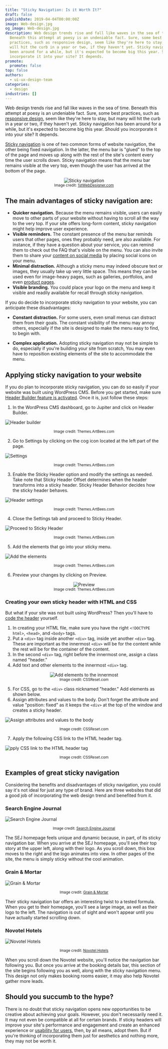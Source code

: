 ```yaml
---
title: "Sticky Navigation: Is it Worth It?"
draft: false
publishDate: 2019-04-04T00:00:00Z
image: Web-design.jpg
og_image: Web-design.jpg
description: Web design trends rise and fall like waves in the sea of time.
  Beneath this attempt at poesy is an undeniable fact. Sure, some best
  practices, such as responsive design, seem like they're here to stay, but many
  will hit the curb in a year or two, if they haven't yet. Sticky navigation has
  been around for a while, but it's expected to become big this year. Should you
  incorporate it into your site? It depends.
promote:
  promote: false
top: false
authors:
  - ui-ux-design-team
categories:
  - design
industries: []
---
```

Web design trends rise and fall like waves in the sea of time. Beneath this attempt at poesy is an undeniable fact. Sure, some best practices, such as <a href="https://redstagfulfillment.com/online-store-work-across-all-devices/" target="_blank">responsive design</a>, seem like they're here to stay, but many will hit the curb in a year or two, if they haven't yet. Sticky navigation has been around for a while, but it's expected to become big this year. Should you incorporate it into your site? It depends.

<a href="https://www.smashingmagazine.com/2012/09/sticky-menus-are-quicker-to-navigate/" target="_blank">Sticky navigation</a> is one of two common forms of website navigation, the other being fixed navigation. In the latter, the menu bar is "glued" to the top of the page and moves up along with the rest of the site's content every time the user scrolls down. Sticky navigation means that the menu bar remains visible at the very top, even though the user has arrived at the bottom of the page.

<center><img src="https://1stwebdesigner.com/wp-content/uploads/2018/08/stick-vs-fixed-nav-01-1.gif" alt="Sticky navigation"></center>
<center><sub>Image credit: <a href="https://1stwebdesigner.com/sticky-vs-fixed-navigation-a-comparison/" rel="nofollow" target="_blank">1stWebDesigner.com</a></sub></center>

## The main advantages of sticky navigation are:

* **Quicker navigation.** Because the menu remains visible, users can easily move to other parts of your website without having to scroll all the way to the very top. If your site offers long-form content, sticky navigation might help improve user experience.
* **Visible reminders.** The constant presence of the menu bar reminds users that other pages, ones they probably need, are also available. For instance, if they have a question about your service, you can remind them to check out the FAQ that's visible on the menu. You can also invite them to share your <a href="https://blog.sharelov.com/marketers-guide-to-the-top-social-media-trends/" target="_blank">content on social media</a> by placing social icons on your menu.
* **Minimal distraction.** Although a sticky menu may indeed obscure text or images, they usually take up very little space. This means they can be used even for image-heavy pages, such as galleries, portfolios, and even <a href="https://www.shopify.com/blog/product-page-increase-conversions" target="_blank">product pages</a>.
* **Visible branding.** You could place your logo on the menu and keep it visible and readily available for recall through sticky navigation.

If you do decide to incorporate sticky navigation to your website, you can anticipate these disadvantages:

* **Constant distraction.** For some users, even small menus can distract them from their goals. The constant visibility of the menu may annoy others, especially if the site is designed to make the menu easy to find, to begin with.

* **Complex application.** Adopting sticky navigation may not be simple to do, especially if you're building your site from scratch, You may even have to reposition existing elements of the site to accommodate the menu.

## Applying sticky navigation to your website

If you do plan to incorporate sticky navigation, you can do so easily if your website was built using WordPress CMS. Before you get started, make sure <a href="https://themes.artbees.net/docs/activating-header-builder/" target="_blank">Header Builder feature is activated</a>. Once it is, just follow these steps:

1. In the WordPress CMS dashboard, go to Jupiter and click on Header Builder.

![Header builder](3.png)

<center><sub>Image credit: Themes.ArtBees.com</sub></center>

2. Go to Settings by clicking on the cog icon located at the left part of the page.

![Settings](4.png)

<center><sub>Image credit: Themes.ArtBees.com</sub></center>

3. Enable the Sticky Header option and modify the settings as needed. Take note that Sticky Header Offset determines when the header transforms into a sticky header. Sticky Header Behavior decides how the sticky header behaves.

![Header settings](5.png)

<center><sub>Image credit: Themes.ArtBees.com</sub></center>

4. Close the Settings tab and proceed to Sticky Header.

![Proceed to Sticky Header](6.png)

<center><sub>Image credit: Themes.ArtBees.com</sub></center>

5. Add the elements that go into your sticky menu.

![Add the elements](7.png)

<center><sub>Image credit: Themes.ArtBees.com</sub></center>

6. Preview your changes by clicking on Preview.

<center><img src="8.png" alt="Preview"></center>
<center><sub>Image credit: Themes.ArtBees.com</sub></center>

### Creating your own sticky header with HTML and CSS

But what if your site was not built using WordPress? Then you'll have to <a href="https://anadea.info/blog/what-to-focus-on-when-making-a-code-review" target="_blank">code the header</a> yourself.

1. In creating your HTML file, make sure you have the right `<!DOCTYPE html>`, `<head>`, and `<body>` tags.
2. Put a `<div>` tag inside another `<div>` tag, inside yet another `<div>` tag. These are important as the innermost `<div>` will be for the content while the rest will be for the container of the content.
3. In the second `<div>` tag, right before the innermost one, assign a class named "header."
4. Add text and other elements to the innermost `<div>` tag.

<center><img src="9.png" alt="Add elements to the innermost"></center>
<center><sub>Image credit: CSSReset.com</sub></center>

5. For CSS, go to the `<div>` class nicknamed "header." Add elements as shown below.
6. Assign attributes and values to the body. Don't forget the attribute and value "position: fixed" as it keeps the `<div>` at the top of the window and creates a sticky header.

![Assign attributes and values to the body](10.png)

<center><sub>Image credit: CSSReset.com</sub></center>

7. Apply the following CSS link to the HTML header tag.

![pply CSS link to the HTML header tag](11.png)

<center><sub>Image credit: CSSReset.com</sub></center>

## Examples of great sticky navigation

Considering the benefits and disadvantages of sticky navigation, you could say it's not ideal for just any type of brand. Here are three websites that did a good job of incorporating the web design trend and benefited from it.

### Search Engine Journal

![Search Engine Journal](Search-engine-journal.png)

<center><sub>Image credit: <a href="https://www.searchenginejournal.com/" rel="nofollow" target="_blank">Search Engine Journal</a></sub></center>

The SEJ homepage feels unique and dynamic because, in part, of its sticky navigation bar. When you arrive at the SEJ homepage, you'll see their top story at the upper left, along with their logo. As you scroll down, this box moves to the right and the logo animates into view. In other pages of the site, the menu is simply sticky without the cool animation.

### Grain & Mortar

![Grain & Mortar](Grain-and-Mortar.png)

<center><sub>Image credit: <a href="http://grainandmortar.com/" rel="nofollow" target="_blank">Grain & Mortar</a></sub></center>

Their sticky navigation bar offers an interesting twist to a tested formula. When you get to their homepage, you'll see a large image, as well as their logo to the left. The navigation is out of sight and won't appear until you have actually started scrolling down.

### Novotel Hotels

![Novotel Hotels](Novotel-Hotels.png)

<center><sub>Image credit: <a href="https://novotel.accorhotels.com/" rel="nofollow" target="_blank">Novotel Hotels</a></sub></center>

When you scroll down the Novotel website, you'll notice the navigation bar following you. But once you arrive at the booking details bar, this section of the site begins following you as well, along with the sticky navigation menu. This design not only makes booking rooms easier, it may also help Novotel gather more leads.

## Should you succumb to the hype?

There is no doubt that sticky navigation opens new opportunities to be creative about achieving your goals. However, you don't necessarily need it. It may not even be compatible at all for certain brands. If sticky headers will improve your site's performance and engagement and create an enhanced experience or <a href="https://anadea.info/blog/10-tips-to-improve-usability-of-your-app" target="_blank">usability for users</a>, then, by all means, adopt them. But if you're thinking of incorporating them just for aesthetics and nothing more, they may not be worth it.
